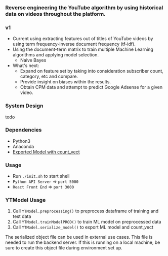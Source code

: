 
### Reverse engineering the YouTube algorithm by using historical data on videos throughout the platform. 

### v1
- Current using extracting features out of titles of YouTube videos by using term frequency-inverse document frequency (tf-idf). 
- Using the document-term matrix to train multiple Machine Learning algorithms and applying model selection.
  - Naive Bayes
- What's next:
  - Expand on feature set by taking into consideration subscriber count, category, etc and compare.
  - Provide insight on biases within the results.
  - Obtain CPM data and attempt to predict Google Adsense for a given video.

### System Design
todo

### Dependencies
- Python3
- Anaconda
- [Exported Model with count_vect](#ytmodel-usage)

### Usage
- Run `./init.sh` to start shell
- `Python API Server` => `port 5000`
- `React Front End` => `port 3000`



### YTModel Usage
1. Call `YTModel.preprocessing()` to preprocess dataframe of training and test data
2. Call `YTModel.trainModelPROD()` to train ML model on preprocessed data
3. Call `YTModel.serialize_model()` to export ML model and count_vect

The serialized object file can be used in external use cases. This file is needed to run the backend server. If this is running on a local machine, be sure to create this object file during environment set up.

